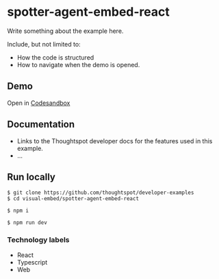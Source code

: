 # spotter-agent-embed-react

Write something about the example here. 

Include, but not limited to:

- How the code is structured
- How to navigate when the demo is opened.

## Demo

Open in [Codesandbox](https://githubbox.com/thoughtspot/developer-examples/tree/main/visual-embed/spotter-agent-embed-react)

## Documentation

- Links to the Thoughtspot developer docs for the features used in this example.
- ...

## Run locally

```
$ git clone https://github.com/thoughtspot/developer-examples
$ cd visual-embed/spotter-agent-embed-react
```
```
$ npm i
```
```
$ npm run dev
```

### Technology labels

- React
- Typescript
- Web
